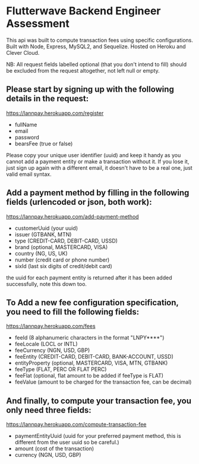 # Flutterwave Backend Engineer Assessment

This api was built to compute transaction fees using specific configurations. Built with Node, Express, MySQL2, and Sequelize. Hosted on Heroku and Clever Cloud.

NB: All request fields labelled optional (that you don't intend to fill) should be excluded from the request altogether, not left null or empty.

## Please start by signing up with the following details in the request:

https://lannpay.herokuapp.com/register

- fullName
- email
- password
- bearsFee (true or false)

Please copy your unique user identifier (uuid) and keep it handy as you cannot add a payment entity or make a transaction without it. If you lose it, just sign up again with a different email, it doesn't have to be a real one, just valid email syntax.

## Add a payment method by filling in the following fields (urlencoded or json, both work):

https://lannpay.herokuapp.com/add-payment-method

- customerUuid (your uuid)
- issuer (GTBANK, MTN)
- type (CREDIT-CARD, DEBIT-CARD, USSD)
- brand (optional, MASTERCARD, VISA)
- country (NG, US, UK)
- number (credit card or phone number)
- sixId (last six digits of credit/debit card)

the uuid for each payment entity is returned after it has been added successfully, note this down too.

## To Add a new fee configuration specification, you need to fill the following fields:

https://lannpay.herokuapp.com/fees

- feeId (8 alphanumeric characters in the format "LNPY\*\*\*\*")
- feeLocale (LOCL or INTL)
- feeCurrency (NGN, USD, GBP)
- feeEntity (CREDIT-CARD, DEBIT-CARD, BANK-ACCOUNT, USSD)
- entityProperty (optional, MASTERCARD, VISA, MTN, GTBANK)
- feeType (FLAT, PERC OR FLAT PERC)
- feeFlat (optional, flat amount to be added if feeType is FLAT)
- feeValue (amount to be charged for the transaction fee, can be decimal)

## And finally, to compute your transaction fee, you only need three fields:

https://lannpay.herokuapp.com/compute-transaction-fee

- paymentEntityUuid (uuid for your preferred payment method, this is different from the user uuid so be careful.)
- amount (cost of the transaction)
- currency (NGN, USD, GBP)
